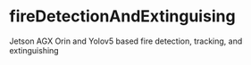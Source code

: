 # fireDetectionAndExtinguising
Jetson AGX Orin and Yolov5 based fire detection, tracking, and extinguishing
